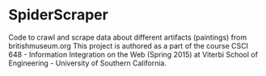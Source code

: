 # SpiderScraper
Code to crawl and scrape data about different artifacts (paintings) from britishmuseum.org
This project is authored as a part of the course CSCI 648 - Information Integration on the Web (Spring 2015) at Viterbi School of Engineering - University of Southern California.

